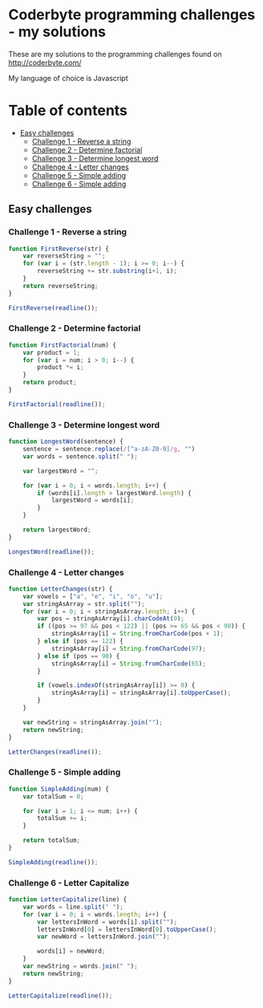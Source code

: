 # Coderbyte programming challenges - my solutions

These are my solutions to the programming challenges found on http://coderbyte.com/

My language of choice is Javascript

Table of contents
=========
* [Easy challenges](#easy-challenges)
    * [Challenge 1 - Reverse a string](#user-content-challenge-1---reverse-a-string)
    * [Challenge 2 - Determine factorial](#user-content-challenge-2---determine-factorial)
    * [Challenge 3 - Determine longest word](#user-content-challenge-3---determine-longest-word)
    * [Challenge 4 - Letter changes](#user-content-challenge-4---letter-changes)
    * [Challenge 5 - Simple adding](#user-content-challenge-5---simple-adding)
    * [Challenge 6 - Simple adding](#user-content-challenge-6---letter-capitalize)

## Easy challenges

### Challenge 1 - Reverse a string
```javascript
function FirstReverse(str) {
    var reverseString = "";
    for (var i = (str.length - 1); i >= 0; i--) {
        reverseString += str.substring(i+1, i);
    }
    return reverseString;
}

FirstReverse(readline());
```

### Challenge 2 - Determine factorial
```javascript
function FirstFactorial(num) {
    var product = 1;
    for (var i = num; i > 0; i--) {
        product *= i;
    }
    return product;
}

FirstFactorial(readline());
```

### Challenge 3 - Determine longest word
```javascript
function LongestWord(sentence) {
    sentence = sentence.replace(/[^a-zA-Z0-9]/g, "")
    var words = sentence.split(" ");

    var largestWord = "";

    for (var i = 0; i < words.length; i++) {
        if (words[i].length > largestWord.length) {
            largestWord = words[i];
        }
    }

    return largestWord;
}

LongestWord(readline());
```

### Challenge 4 - Letter changes
```javascript
function LetterChanges(str) {
    var vowels = ["a", "e", "i", "o", "u"];
    var stringAsArray = str.split("");
    for (var i = 0; i < stringAsArray.length; i++) {
        var pos = stringAsArray[i].charCodeAt(0);
        if ((pos >= 97 && pos < 122) || (pos >= 65 && pos < 90)) {
            stringAsArray[i] = String.fromCharCode(pos + 1);
        } else if (pos == 122) {
            stringAsArray[i] = String.fromCharCode(97);
        } else if (pos == 90) {
            stringAsArray[i] = String.fromCharCode(65);
        }

        if (vowels.indexOf(stringAsArray[i]) >= 0) {
            stringAsArray[i] = stringAsArray[i].toUpperCase();
        }
    }

    var newString = stringAsArray.join("");
    return newString;
}

LetterChanges(readline());
```

### Challenge 5 - Simple adding
```javascript
function SimpleAdding(num) {
    var totalSum = 0;

    for (var i = 1; i <= num; i++) {
        totalSum += i;
    }

    return totalSum;
}

SimpleAdding(readline());
```

### Challenge 6 - Letter Capitalize
```javascript
function LetterCapitalize(line) {
    var words = line.split(" ");
    for (var i = 0; i < words.length; i++) {
        var lettersInWord = words[i].split("");
        lettersInWord[0] = lettersInWord[0].toUpperCase();
        var newWord = lettersInWord.join("");

        words[i] = newWord;
    }
    var newString = words.join(" ");
    return newString;
}

LetterCapitalize(readline());
```
